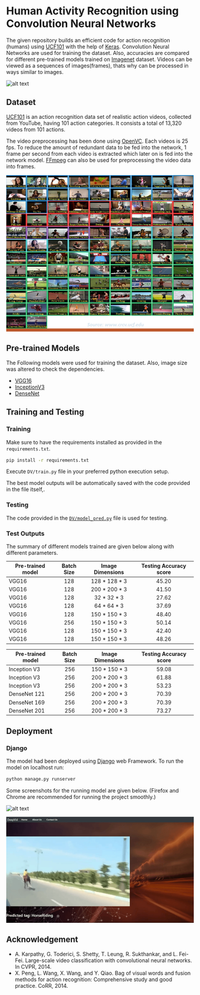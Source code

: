 # Human Activity Recognition using Convolution Neural Networks

The given repository builds an efficient code for action recognition (humans) using [UCF101](http://crcv.ucf.edu/data/UCF101.php) with the help of [Keras](https://keras.io/). Convolution Neural Networks are used for training the dataset. Also, accuracies are compared for different pre-trained models trained on [Imagenet](http://www.image-net.org/) dataset. Videos can be viewed as a sequences of images(frames), thats why can be processed in ways similar to images.

![alt text](./figs/Box.gif)


## Dataset


[UCF101](http://crcv.ucf.edu/data/UCF101.php) is an action recognition data set of realistic action videos, collected from YouTube, having 101 action categories. It consists a total of 13,320 videos from 101 actions.  

The video preprocessing has been done using [OpenVC](https://opencv.org/). Each videos is 25 fps. To reduce the amount of redundant data to be fed into the network, 1 frame per second from each video is extracted which later on is fed into the network model. [FFmpeg](https://www.ffmpeg.org/) can also be used for preprocessing the video data into frames.

![alt text](./figs/ucf101.png)


## Pre-trained Models

The Following models were used for training the dataset. Also, image size was altered to check the dependencies.
- [VGG16](https://arxiv.org/abs/1409.1556)
- [InceptionV3](https://arxiv.org/abs/1512.00567)
- [DenseNet](https://arxiv.org/abs/1608.06993)


## Training and Testing


### Training

Make sure to have the requirements installed as provided in the `requirements.txt`.

```bash
pip install -r requirements.txt
```

Execute `DV/train.py` file in your preferred python execution setup.

The best model outputs will be automatically saved with the code provided in the file itself,.

### Testing

The code provided in the [`DV/model_pred.py`]() file is used for testing.

### Test Outputs

The summary of different models trained are given below along with different parameters.


 Pre-trained model | Batch Size | Image Dimensions | Testing Accuracy score |
------------ |:-----:| :-----:| :-----:|
VGG16 |  128  |  128 * 128 * 3 |  45.20 | 
VGG16 |  128  |  200 * 200 * 3 |  41.50 | 
VGG16 |  128  |  32 * 32 * 3   |  27.62 | 
VGG16 |  128  |  64 * 64 * 3   |  37.69 |
VGG16 |  128  |  150 * 150 * 3 |  48.40 |
VGG16 |  256  |  150 * 150 * 3 |  50.14 |
VGG16 |  128  |  150 * 150 * 3 |  42.40 |
VGG16 |  128  |  150 * 150 * 3 |  48.26 |  


 Pre-trained model | Batch Size | Image Dimensions | Testing Accuracy score |
------------ |:-----:| :-----:| :-----:|
Inception V3 |  256  |  150 * 150 * 3 |  59.08 | 
Inception V3 |  256  |  200 * 200 * 3 |  61.88 | 
Inception V3 |  256  |  200 * 200 * 3 |  53.23 | 
DenseNet 121 |  256  |  200 * 200 * 3 |  70.39 |
DenseNet 169 |  256  |  200 * 200 * 3 |  70.39 |
DenseNet 201 |  256  |  200 * 200 * 3 |  73.27 |


## Deployment

### Django

The model had been deployed using [Django](https://www.djangoproject.com/) web Framework. To run the model on localhost run:

```python
python manage.py runserver
```

Some screenshots for the running model are given below. (Firefox and Chrome are recommended for running the project smoothly.)


![alt text](./figs/Bowl.gif)


![alt text](./figs/Horse.gif)


## Acknowledgement

- A. Karpathy, G. Toderici, S. Shetty, T. Leung, R. Sukthankar, and L. Fei-Fei. Large-scale video classification with convolutional neural networks. In CVPR, 2014.
- X. Peng, L. Wang, X. Wang, and Y. Qiao. Bag of visual words and fusion methods for action recognition: Comprehensive study and good practice. CoRR, 2014.